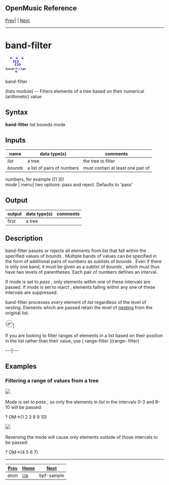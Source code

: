 OpenMusic Reference  
---  
[Prev](atomlisp)| | [Next](bpf-sample)  
  
* * *

# band-filter

![](figures/functions/lists/band-filter.png)

  
  
band-filter  
  
(lists module) \-- Filters elements of a tree based on their numerical
(arithmetic) value  

## Syntax

   **band-filter**  list bounds mode  

## Inputs

name| data type(s)| comments  
---|---|---  
  _list_ |  a tree| the tree to filter  
  _bounds_ |  a list of pairs of numbers| must contain at least one pair of
numbers, for example ((1 3))  
  _mode_ |  menu| two options: pass and reject. Defaults to 'pass'  
  
## Output

output| data type(s)| comments  
---|---|---  
first| a tree|  
  
## Description

 band-filter  passes or rejects all elements from  _list_  that fall within
the specified values of  _bounds_ . Multiple bands of values can be specified
in the form of additional pairs of numbers as sublists of  _bounds_ . Even if
there is only one band, it must be given as a sublist of  _bounds_  , which
must thus have two levels of parentheses. Each pair of numbers defines an
interval.

If mode is set to  _pass_  , only elements within one of these intervals are
passed. If mode is set to  _reject_  , elements falling within any one of
these intervals are suppressed.

 band-filter  processes _every_ element of  _list_  regardless of the level of
nesting. Elements which are passed retain the level of
[nesting](glossary#NESTING) from the original list.

![Note](figures/images/note.gif)|

If you are looking to filter ranges of elements in a list based on their
position in the list rather than their value, use [ range-filter ](range-
filter)  
  
---|---  
  
## Examples

### Filtering a range of values from a tree

![](figures/functions/lists/band-filterEX1.gif)

Mode is set to  _pass_  , so only the elements in  _list_  in the intervals
0-3 and 8-10 will be passed:

 ? OM->(1 2 3 8 9 10) 

![](figures/functions/lists/band-filterEX2.gif)

Reversing the mode will cause only elements outside of those intervals to be
passed:

 ? OM->(4 5 6 7) 

* * *

[Prev](atomlisp)| [Home](index)| [Next](bpf-sample)  
---|---|---  
atom| [Up](funcref.main)| bpf-sample


